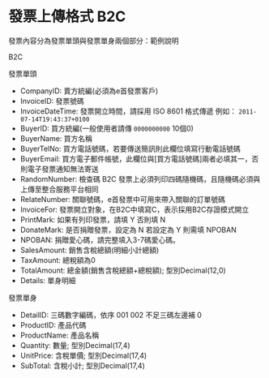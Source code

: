 # 發票上傳格式 B2C

發票內容分為發票單頭與發票單身兩個部分：範例說明

B2C

發票單頭

* CompanyID: 賣方統編\(必須為e首發票客戶\)
* InvoiceID: 發票號碼
* InvoiceDateTime: 發票開立時間，請採用 ISO 8601 格式傳遞 例如： `2011-07-14T19:43:37+0100`
* BuyerID: 買方統編(一般使用者請傳 `0000000000` 10個0) 
* BuyerName: 買方名稱
* BuyerTelNo: 買方電話號碼，若要傳送簡訊則此欄位填寫行動電話號碼
* BuyerEmail: 買方電子郵件帳號，此欄位與\[買方電話號碼\]兩者必填其一，否則電子發票通知無法寄送
* RandomNumber: 檢查碼 B2C 發票上必須列印四碼隨機碼，且隨機碼必須與上傳至整合服務平台相同
* RelateNumber: 關聯號碼，e首發票中可用來帶入關聯的訂單號碼
* InvoiceFor: 發票開立對象，在B2C中填寫C，表示採用B2C存證模式開立
* PrintMark: 如果有列印發票，請填 Y 否則填 N
* DonateMark: 是否捐贈發票，設定為 N 若設定為 Y 則需填 NPOBAN
* NPOBAN: 捐贈愛心碼，請完整填入3-7碼愛心碼。
* SalesAmount: 銷售含稅總額\(明細小計總額\)
* TaxAmount: 總稅額為0
* TotalAmount: 總金額\(銷售含稅總額+總稅額\); 型別Decimal\(12,0\)
* Details: 單身明細

發票單身

* DetailID: 三碼數字編碼，依序 001 002 不足三碼左邊補 0
* ProductID: 產品代碼
* ProductName: 產品名稱
* Quantity: 數量; 型別Decimal\(17,4\)
* UnitPrice: 含稅單價; 型別Decimal\(17,4\)
* SubTotal: 含稅小計; 型別Decimal\(17,4\) 